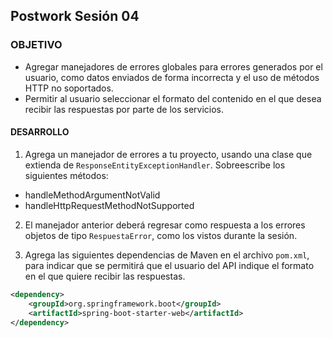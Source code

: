 ## Postwork Sesión 04

### OBJETIVO
- Agregar manejadores de errores globales para errores generados por el usuario, como datos enviados de forma incorrecta y el uso de métodos HTTP no soportados.
- Permitir al usuario seleccionar el formato del contenido en el que desea recibir las respuestas por parte de los servicios.

#### DESARROLLO
1. Agrega un manejador de errores a tu proyecto, usando una clase que extienda de `ResponseEntityExceptionHandler`. Sobreescribe los siguientes métodos:
- handleMethodArgumentNotValid
- handleHttpRequestMethodNotSupported 

2. El manejador anterior deberá regresar como respuesta a los errores objetos de tipo `RespuestaError`, como los vistos durante la sesión.

3. Agrega las siguientes dependencias de Maven en el archivo `pom.xml`, para indicar que se permitirá que el usuario del API indique el formato en el que quiere recibir las respuestas.

```xml
<dependency>
	<groupId>org.springframework.boot</groupId>
    <artifactId>spring-boot-starter-web</artifactId>
</dependency>
```



